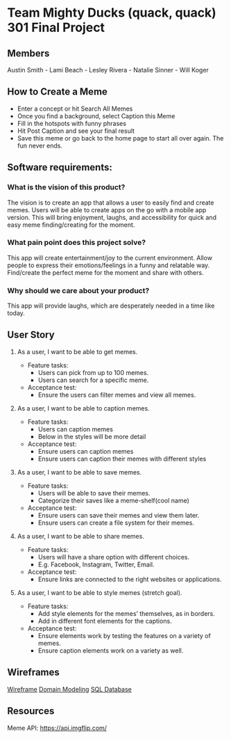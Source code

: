 # Team Mighty Ducks (quack, quack) 301 Final Project

## Members
Austin Smith - Lami Beach - Lesley Rivera - Natalie Sinner - Will Koger

## How to Create a Meme
- Enter a concept or hit Search All Memes
- Once you find a background, select Caption this Meme
- Fill in the hotspots with funny phrases
- Hit Post Caption and see your final result
- Save this meme or go back to the home page to start all over again. The fun never ends. 

## Software requirements:
### What is the vision of this product?
The vision is to create an app that allows a user to easily find and create memes. Users will be able to create apps on the go with a mobile app version. This will bring enjoyment, laughs, and accessibility for quick and easy meme finding/creating for the moment.  

### What pain point does this project solve? 
This app will create entertainment/joy to the current environment. Allow people to express their emotions/feelings in a funny and relatable way. Find/create the perfect meme for the moment and share with others. 

### Why should we care about your product? 
This app will provide laughs, which are desperately needed in a time like today. 

## User Story
1) As a user, I want to be able to get memes.
    - Feature tasks:
      - Users can pick from up to 100 memes.
      - Users can search for a specific meme.
    - Acceptance test:
      - Ensure the users can filter memes and view all memes.
      
2) As a user, I want to be able to caption memes.
    - Feature tasks:
      - Users can caption memes
      - Below in the styles will be more detail
    - Acceptance test:
      - Ensure users can caption memes
      - Ensure users can caption their memes with different styles

3) As a user, I want to be able to save memes.
    - Feature tasks:
      - Users will be able to save their memes.
      - Categorize their saves like a meme-shelf(cool name)
    - Acceptance test: 
      - Ensure users can save their memes and view them later.
      - Ensure users can create a file system for their memes.

4) As a user, I want to be able to share memes.
    - Feature tasks:
      - Users will have a share option with different choices.
      - E.g. Facebook, Instagram, Twitter, Email.
    - Acceptance test:
      - Ensure links <a> are connected to the right websites or applications.
  
5) As a user, I want to be able to style memes (stretch goal).
    - Feature tasks:
      - Add style elements for the memes’ themselves, as in borders.
      - Add in different font elements for the captions.
    - Acceptance test: 
      - Ensure elements work by testing the features on a variety of memes.
      - Ensure caption elements work on a variety as well.
      
## Wireframes
[Wireframe]
[Domain Modeling]
[SQL Database]

[Wireframe]: https://docs.google.com/document/d/1B8ongM5RS-E_B-uvp4BRmj2r4PRX26olWeafOC-nhJ4/edit
[Domain Modeling]: https://docs.google.com/document/d/1B8ongM5RS-E_B-uvp4BRmj2r4PRX26olWeafOC-nhJ4/edit
[SQL Database]: https://docs.google.com/document/d/1B8ongM5RS-E_B-uvp4BRmj2r4PRX26olWeafOC-nhJ4/edit

## Resources
Meme API: https://api.imgflip.com/




